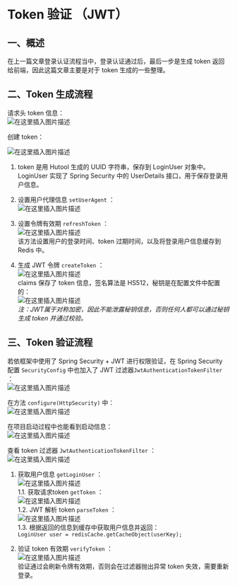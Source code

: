 # Token 验证 （JWT）

## 一、概述
在上一篇文章登录认证流程当中，登录认证通过后，最后一步是生成 token 返回给前端，因此这篇文章主要是对于 token 生成的一些整理。

## 二、Token 生成流程
请求头 token 信息：<br>
![在这里插入图片描述](img01/20210603095803752.png)

创建 token：<br>

![在这里插入图片描述](img01/20210603100052878.png)

1. token 是用 Hutool 生成的 UUID 字符串，保存到 LoginUser 对象中。LoginUser 实现了 Spring Security 中的 UserDetails 接口，用于保存登录用户信息。

2. 设置用户代理信息 `setUserAgent` ：<br>
![在这里插入图片描述](img01/20210603100504725.png)<br>
3. 设置令牌有效期 `refreshToken` ：<br>
![在这里插入图片描述](img01/2021060310063263.png)<br>
该方法设置用户的登录时间、token 过期时间，以及将登录用户信息缓存到 Redis 中。

4. 生成 JWT 令牌 `createToken` ：<br>
![在这里插入图片描述](img01/20210603101016122.png)<br>
claims 保存了 token 信息，签名算法是 HS512，秘钥是在配置文件中配置的：<br>
![在这里插入图片描述](img01/2021060310132577.png)<br>
*注：JWT属于对称加密，因此不能泄露秘钥信息，否则任何人都可以通过秘钥生成 token 并通过校验。*

## 三、Token 验证流程
若依框架中使用了 Spring Security + JWT 进行权限验证，在 Spring Security 配置 `SecurityConfig` 中也加入了 JWT 过滤器`JwtAuthenticationTokenFilter` ：<br>
![在这里插入图片描述](img01/20210603101945206.png)

在方法 `configure(HttpSecurity)` 中：<br>
![在这里插入图片描述](img01/20210603102012533.png)

在项目启动过程中也能看到启动信息：<br>
![在这里插入图片描述](img01/20210603102240201.png)

查看 token 过滤器 `JwtAuthenticationTokenFilter` ：<br>
![在这里插入图片描述](img01/20210603102343160.png)
1. 获取用户信息 `getLoginUser` ：<br>
![在这里插入图片描述](img01/20210603102600242.png)<br>
1.1. 获取请求token `getToken` ：<br>
![在这里插入图片描述](img01/20210603102752455.png)<br>
1.2. JWT 解析 token `parseToken` ：<br>
![在这里插入图片描述](img01/2021060310284595.png)<br>
1.3. 根据返回的信息到缓存中获取用户信息并返回：<br>
`LoginUser user = redisCache.getCacheObject(userKey);`<br>

2. 验证 token 有效期 `verifyToken` ：<br>
![在这里插入图片描述](img01/20210603102503294.png)<br>
验证通过会刷新令牌有效期，否则会在过滤器抛出异常 token 失效，需要重新登录。